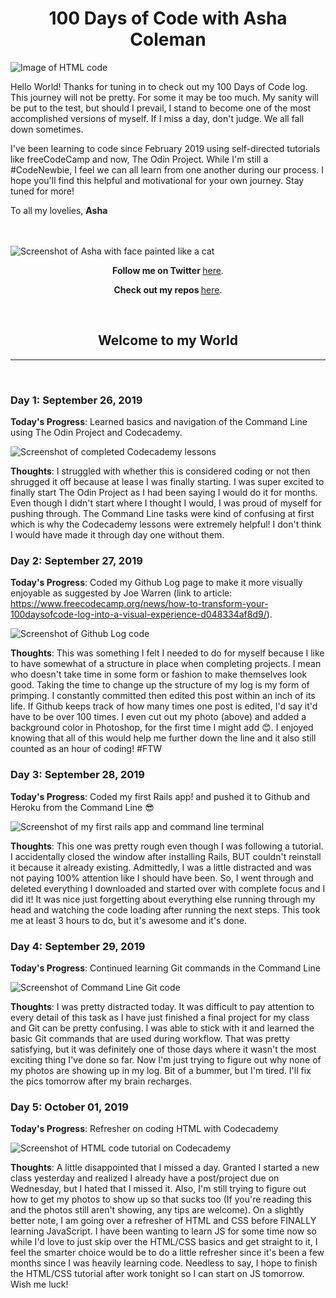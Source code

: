 <h1 align="center">100 Days of Code with Asha Coleman</h1>

<img src="https://lh3.googleusercontent.com/q7lnE32ytIVTw1b2kd5n3PLzelzvPnGvubAFFOVS5VQ9HiAaFdmp2bxCMJN1dEsnDd7OULCoNhmYo9bRJG0d7S_rXheR-9fTTW3Nk50JnnfEtABG3ZwU4KMxfFO71Zf9Fre2LR5vfIXT4xbU83EygBritJU9QFGgqaRgdJ8V1BP3ZE7B4UV9G5e78aL8xu9b0oqSYGcaDuaVpBnRUIXpPACKA66sqkKRZ5FQ38S23b8O9oiqGJ8N_Ab27iqGC05gL94FbFcnizW9EbBCxBAlGGZoV_messioLy9gDyv4qcwC_fIbo6P9FRkYFa6nynMWB2lPtMHV19xns7i3r7m3rDjbiEuGqW2kE6bZ7Yn5x6Bc6FkjuG8ZJL-xHuT5OUo4vRcm0LPPI9PQOo_v8bw7GsqfLox_khTWSCKlRcH_lGpYcqdaHaOtgAiB7QZVTrptb06nqQ6hCxVj3s3T45f797kwdyUMhvZmWvGq7oIavmezOdpSRpfLUcXMP-NVu4_b7695W0vCpKDZwdXt4y0MHTbnGYLJU32g_ZMgyciLM9ZkqdKwGpJdrrCL_5iWPjlCijdK8glXbDeukjU5rt7CdXfM_T2y-rrMB1Ltuducff32kan7hrtHuLSnBDU62AORZWNzwDrlf3MZKSEMxJoCLaRWhMpX2Let6T_3_1KJuRj_v9bDpGpVlG9M2Jg6lbszW2aJSupmktfPds3SenxLQKhHD2oWPB9RtZI-YvEDHsdfC7dc=w2962-h1974-no" alt="Image of HTML code">


Hello World! Thanks for tuning in to check out my 100 Days of Code log. This journey will not be pretty. For some it may be too much. My sanity will be put to the test, but should I prevail, I stand to become one of the most accomplished versions of myself. If I miss a day, don't judge. We all fall down sometimes.

I've been learning to code since February 2019 using self-directed tutorials like freeCodeCamp and now, The Odin Project. While I'm still a #CodeNewbie, I feel we can all learn from one another during our process. I hope you'll find this helpful and motivational for your own journey. Stay tuned for more!

To all my lovelies,
**Asha**

<br>
<br>

<img src="https://lh3.googleusercontent.com/SJXVUXOqSMDsHsEXz8uHiZ4L2H63rCd6EmjRFgJCcMCysDJZ6CsaJHv13XbaRMvivjEabfryteHM_4AHKJfFTckSJD4I_jqDbZDMTRwjgo5k-ESIIuemdUMuCHfA5VPfeO6UK4nBGjlC_x1vQQyYUQ7_iLYqXrAzoO-Nj3C9RoN4It6LIwPvsNfcjr4tRv8qE1WsdxgYAODcNdtDXk2QZ8s0lCVAmnAMHdvQUkfj_aho7wSMQ9TI7uVJcKj5zBe4-0R6_dSn9G_fDY37rkV9ImJQoDCcvWPy37DdXQkfPrBJPPwPfjb2-olRgwpP02CAAgXheAgPBmPeQEh3hEEKpZWJ6O8hvq27oLRLtBwy4Jh1bscnemjn3t3gGbVENDtFhwdTF3wdOPW-RhVzjmXPgfWZvaGDtbWa7kTHtfZt_CHD0JdEEygGbrOzInJojnM-u4w1m5kLpUvLkOow16fNJ5sj1liH0qS0A4yrf_qzFgtWUKmdoLmVzmyXupQiTohkoYleYKM49sT1vx-KDGiaUuUHqPTYbBTDYnSpJxB6XRkpQ8nkyXNtvqOsN_AqdnRh9JSVsGXy5s5WqrPb6eIwZZx3NOY9tS2K0xkNiaDGRYOtqqHMoDkqesmqpKti-EG9UgBZSj6ZYtKJYZMwWJ3iusgP_faxaJuU3S4l55SyYws0UUcDV5vMybtHj2Ebq-qlaEK-26j0n6Gtfh8ulSEcp0rXqjFydD_A1393dR4TdLWNIE11=w1482-h1974-no" alt="Screenshot of Asha with face painted like a cat">

<p align="center"><b>Follow me on Twitter </b><a href="http://www.twitter.com/ashacoleman7">here</a>.</p>

<p align="center"><b>Check out my repos </b><a href="https://github.com/AshaColeman">here</a>.</p>

<br>
<h2 align="center">Welcome to my World</h2>
<hr>
<br>


### Day 1: September 26, 2019

**Today's Progress**: Learned basics and navigation of the Command Line using The Odin Project and Codecademy.

<img src="https://lh3.googleusercontent.com/0DAL7gYiJnLuZgMWPHRQB1vqeZLSgSw42-h9LYqfG16N8zAtrz1dRQsC2u0LmwweuAW4YDBzxO1tGDo12hfq07Yi5dcfRLVGR0ppVTZ_ujZHESDoqebSaKe5jLV0jOe6lyaCMV-mXAXZyzlZLobOcOJXEMN241ZJ0UtonpA4CcK50bVEqiO0dAjHu04w56O5n2cMHqzOVn5lsUKaSewHXv6IIIuOSt7rAyfR8VAEYtZcpUkFjqFAkqAIF7bI6lOXyOXhJg82yZ8qEHZ6TMkazr7thvp1t_8fxA9us4mvZkC92_gvWHQB94WEOcHk0qSNxZxtthnoSqafCOBnnxZNnMqQ48iZIJ83IOaa53hlNk3XHP2eCapNQBIVh4K6pAjWdJshwRYBL2NJmD9Fz_1I-7hhcvXPBYHOUA1Ui1a31Sc610DYtfIAuQwrBDJBikowKeOSlNll-5iWwQ463kPhT-yMhujg5WXoEpnXHAG0IlMAynzyA2GfubvhHptEqJTD6O9UNjpNYLeWq2DQOPyH2MTzkiR3oI2_GS7VJqjh7GgA7AGyHNUwXkVlEFi4KgQvxJV4c17SPLxabVFNGVdkXxcmK4lG7pKKJssLZpp4ZelQfvX6eB0CTGbRd4IGejgf_u7O9IoU78Q076TuIQcUgvJlIUh25ZCrMQARPkykmKpy19Alx7a5jFAaeaHyHt-sqsYghK7ODl5IxTDG5orIEOfuXkKLJRi_f_0mMr9FbNoRrIj-=w1555-h944-no" alt="Screenshot of completed Codecademy lessons">

**Thoughts**: I struggled with whether this is considered coding or not then shrugged it off because at lease I was finally starting. I was super excited to finally start The Odin Project as I had been saying I would do it for months. Even though I didn't start where I thought I would, I was proud of myself for pushing through. The Command Line tasks were kind of confusing at first which is why the Codecademy lessons were extremely helpful! I don't think I would have made it through day one without them.



### Day 2:  September 27, 2019

**Today's Progress**:  Coded my Github Log page to make it more visually enjoyable as suggested by Joe Warren (link to article: https://www.freecodecamp.org/news/how-to-transform-your-100daysofcode-log-into-a-visual-experience-d048334af8d9/).

<img src="https://lh3.googleusercontent.com/iYWafZN130O_xdFpG8oV4lJE_tKP7L51LlDDfCCFmpPAFdNsXMF9LmBsbQ9qaJNwmTfWpxq0CtFSEpVkgl1FFy8vIXICZD6jStCZ-kWtGo7gw6XHqa_YDqMz4jDZ1dX17ubF-t856qAHrtwYMrjbb59ID8V5LDznhtabej6XtFAQGmBS2BZWBCebBxRFdIoFw6K_7Bp2EzZMTqyOPeZGCeF4ghnlESZyd73vdp_wysmzpmwq3h0LuT2yCI3T0h5TdaOEFdDFsxAC97it1NkVCCp4WLYae7oF51Zd2mEyjaILwOUwH2ZHYQs2TGNuCyGrFCaqUU9CmXrMaCvLtqYZ-HOuubNsRI3AhbK9B3AjGsETekY5zOHIPKLjjgrUTCmMoywI-AUzqhFAkYsRNxHtSrvjOMIMCtdB5-HeCPhXtgG5VRD3QlXqyntxNMyyLiKeVa-aIcVGCLLNyxYVd_IGvUKCc0kk0YDk_Lh2Xi0v1lbY5DhBeLn_GaUcV4x_uiz8Ibs_K5gtvw6KmwrgKh6uUfgN-XskPhfCLhHfa7X69Iu_lVSZtjdaSC0ReNfBsno_SR1bFlNXKJI7TsKJMdHGE3OSNdGQ91O8DGyTHZ03jHt5AxKJIQXayezI8F8aefkrvhVpFQZJMcc-tpt83QFxjybXYe9nmzgNMTe8tELVn1U6wQVKxtSvRvzqkdVc9IXtL923Xzy3HAUanUxSddjgC0KUgB5BYy-cR1rj23JRUPsD9b-g=w1832-h1662-no" alt="Screenshot of Github Log code">

**Thoughts**:  This was something I felt I needed to do for myself because I like to have somewhat of a structure in place when completing projects. I mean who doesn't take time in some form or fashion to make themselves look good. Taking the time to change up the structure of my log is my form of primping. I constantly committed then edited this post within an inch of its life. If Github keeps track of how many times one post is edited, I'd say it'd have to be over 100 times. I even cut out my photo (above) and added a background color in Photoshop, for the first time I might add 😊. I enjoyed knowing that all of this would help me further down the line and it also still counted as an hour of coding! #FTW



### Day 3:  September 28, 2019

**Today's Progress**:  Coded my first Rails app! and pushed it to Github and Heroku from the Command Line 😎

<img src="https://lh3.googleusercontent.com/Go1zbRuEIJ4ptLzwdYMnLU-kOQGJ3tm436zj4blYr4TsTctVOiYqKuwpU_-OjBE1mlCFHn0Y9RzhgaiHFVKaThM_yWfCZkdRiXNouRivyjnElHR6arRTV1HCrL9eedn7HG4bgcVrgPATnFjIsKH3KjJ5pZ6Mf2EwUTWqkxjNcBMP758CRefbccp_cg7d7UVFN9DLSBwSRYNNlav8nMtvW3FaL22h52pwTp_O-DsUn076da7b1CsDmEWLCbNA7PH_UVN330ZyjrE90pq-11Rd5WNdUU3L4YhwZFG8ZoWii_BTXakMnqmCZ2VBFXKRcZ9reitSSvlnALHDa-AS0bVm74vDPjBc2xigvRYxqNlMjygPmG5M8a98E8_cQ97_ZRJdIBOiEH3BMrSXlccqoHLqmMy_kkELXo9iwoQTpTHKuXtctqF42aoE-gRWG9MCRRFTsZrCATxrFvxDDkGqX-eaIhFyZvKMf4_Exi7AjIDwysW26durK8CC4FXtXT8IY2RVMUS9DfmoPVfBwpALrJYOOame3vJhhZ3CX9ut-DJA06h7Vjhl009ug_dvJv1bzDVy_0A_YiE-040GfvrIMrSSTNu9_bYGPb240L_Y5L3_Lsb6W2PWrGI-ezD5MZMw-5E_SxFN9rvJfft_ElrpEQQqJznKyhuFpKHo7YQs29424x5usBbSx3I9z8ZA2TJCoCbDy_eFzO1iFlW651ViNHKxs1ig65-1ucTNECkQ9hdlD0tUude9=w3288-h1530-no" alt="Screenshot of my first rails app and command line terminal">

**Thoughts**:  This one was pretty rough even though I was following a tutorial. I accidentally closed the window after installing Rails, BUT couldn't reinstall it because it already existing. Admittedly, I was a little distracted and was not paying 100% attention like I should have been. So, I went through and deleted everything I downloaded and started over with complete focus and I did it! It was nice just forgetting about everything else running through my head and watching the code loading after running the next steps. This took me at least 3 hours to do, but it's awesome and it's done.



### Day 4:  September 29, 2019

**Today's Progress**:  Continued learning Git commands in the Command Line

<img src="https://lh3.googleusercontent.com/NmPyAPSyqhIBGXhR4ItC6_e9ybGq6ftR9YjH1YLJMUE5B31_TrnvzcBgSua3pO9NZ4EdX4n7bokpPF5l22VDenBNMcl4mX83BUOHpqHFcV_NC906zM7aReyiVfKEeXcqfAgK3g1aBFopScw___IvOr_qoaVrqTqLcNqq4IGkvkiSsUMGR7s0lo4DZqtUfLmqTIUa3mKuJMQmkuFly6AEcqltS_NFHDpPp9-lDohwPZ4JZj6nNZ8ac_0AyeBfeNDjakaGPpbza1vgE_5jwObueOnhR7wsdrTypSSBbQi0Fp7E3ZJyCEzj4dXU0ij_Iu4_2HpbPNdJmLrwtCt7LZdecTpYeOZm6fbtmLE12P9T4kMtxEiThWu01oSt2TBkLtGQsygEd7YKJSyDTlKaQhy4MZp5kecbPshZNHbR2_Md90Iy9d7kigFl8wagze8Fm1pNwlIWukZP3-zsrBcooPyq2p4obfEGjl4fSW6VvJJxiBUdzszk8Twymei7NNlPVfrQQGS-R_tT65nz7iCWILDr1UYY8x4F5i6wyIuv6A_FUcorNgm-Zhbx8_VyZKpYHWsdjfwlXmkNKyAZZTfRsxPYnaYoNGS9y75gKzqSM80Qevt7hZX0_R_msrs-i0xJZGbH69F85s6kLz73m2TZxH9xRL4VbgkSRRHXAvtwMrm_pAw32pA1W3TssNj8ReHPbBi2oLsvqBQ5GsBsEXM0bQd1ET2LKMcc-_DedHgRVLSgMZgNQjZb=w1678-h891-no" alt="Screenshot of Command Line Git code">

**Thoughts**:  I was pretty distracted today. It was difficult to pay attention to every detail of this task as I have just finished a final project for my class and Git can be pretty confusing. I was able to stick with it and learned the basic Git commands that are used during workflow. That was pretty satisfying, but it was definitely one of those days where it wasn't the most exciting thing I've done so far. Now I'm just trying to figure out why none of my photos are showing up in my log. Bit of a bummer, but I'm tired. I'll fix the pics tomorrow after my brain recharges.



### Day 5:  October 01, 2019

**Today's Progress**:  Refresher on coding HTML with Codecademy

<img src="https://lh3.googleusercontent.com/QW1BxiYieYoPU-_S_qke1R7kl-cd0N9WKrdBYVqtQxd1Ltz1KFri0pTGa7ioJSussvdyfOwN1m8hbYwzMgg72mhITg8PFkx1pERqRRJnIHlIwyM6XZBq1hDz5lxjdVGF_Ykvyhv7CHZ1TkmeyUvklcP9szwLayZfbhZp73Uae-6LotVB9zWpbg2f0zZxGhef2Sx1BwHcEOoUwZZGmkJQJ23VHmCJfLKZYWifKwTfc4YSjUxDFTX9aKf3buUfvuFb3wJ8qyrhhW8JSWy0GWpkSj-ggjReMJvqMyP8sSvWm0ULqhZUKSBNg2DhXOA7DGhxf_b-aMJzVT7hIZSKYcclGzBo1pF32hLjBWOGH3evbe6WGV0M04upyuf0n03NzpKabO4edqMKEzBsIkL5STKKtZ-pfBvXl_2M-ACs_feSq7L9S0kD067PEJnpvzv9xdvj3vRmSBijwRm02w6yVSasKwuXZAu8BWzMbtFrf1uT2CAuLVmsHRl0J-SQRwljR8UTpoxB-VA7VKINNwR1D30rQL6GA-SFBeeWeqBd2yRS1H1w2vBeK9l8HugjzDv_XgCBMtGApk4yVaF3UxyOFtXRHDvh7LWeepXnayUXDVp77E9OKXp0LrhfSk4uyYCVfnfxUhAJoOYeQmDY5XEkzuuW79Z8GYl2JFEyH3S1O8npp6qoIo5sYhFWtdHAJTzFHdXiWnM0-tyLOeLuwdS1BAGl9fJQtvttEW-PL5cHl17ohvp4O2ZG=w1680-h943-no" alt="Screenshot of HTML code tutorial on Codecademy">

**Thoughts**:  A little disappointed that I missed a day. Granted I started a new class yesterday and realized I already have a post/project due on Wednesday, but I hated that I missed it. Also, I'm still trying to figure out how to get my photos to show up so that sucks too (If you're reading this and the photos still aren't showing, any tips are welcome). On a slightly better note, I am going over a refresher of HTML and CSS before FINALLY learning JavaScript. I have been wanting to learn JS for some time now so while I'd love to just skip over the HTML/CSS basics and get straight to it, I feel the smarter choice would be to do a little refresher since it's been a few months since I was heavily learning code. Needless to say, I hope to finish the HTML/CSS tutorial after work tonight so I can start on JS tomorrow. Wish me luck!



